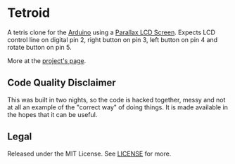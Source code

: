 Tetroid
=======

A tetris clone for the [Arduino][arduino] using a [Parallax LCD Screen][screen]. Expects LCD control line on digital pin 2, right button on pin 3, left button on pin 4 and rotate button on pin 5.

More at the [project's page][tetroid].

Code Quality Disclaimer
-----------------------

This was built in two nights, so the code is hacked together, messy and not at all an example of the "correct way" of doing things. It is made available in the hopes that it can be useful.

Legal
-----
Released under the MIT License. See [LICENSE][license] for more.

[tetroid]: http://nas.sr/tetroid
[arduino]: http://www.arduino.cc/
[screen]: http://www.parallax.com/Store/Accessories/Displays/tabid/159/List/1/ProductID/51/Default.aspx
[license]: http://github.com/nasser/tetroid/blob/master/LICENSE